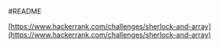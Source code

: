 #README

[https://www.hackerrank.com/challenges/sherlock-and-array](https://www.hackerrank.com/challenges/sherlock-and-array)
